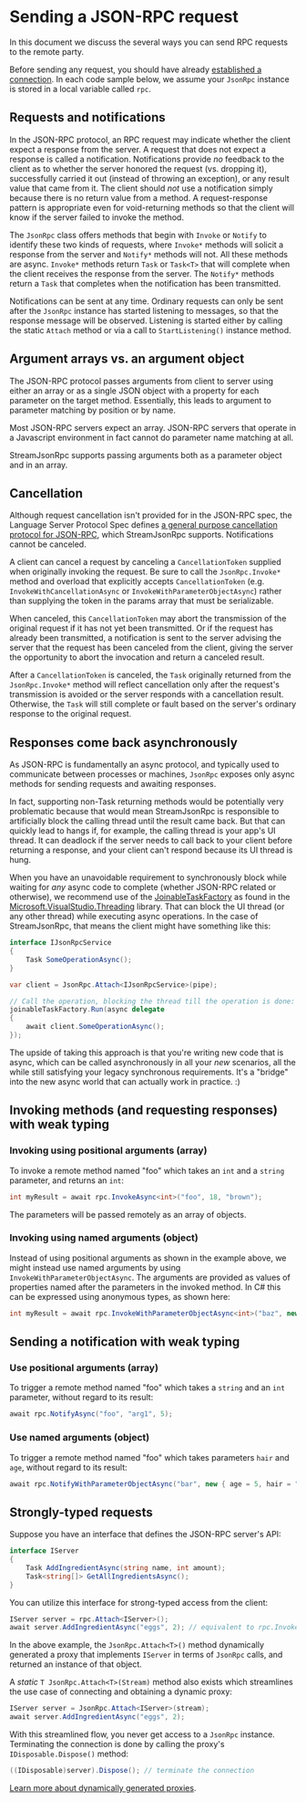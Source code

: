 # Sending a JSON-RPC request

In this document we discuss the several ways you can send RPC requests to the remote party.

Before sending any request, you should have already [established a connection](connecting.md).
In each code sample below, we assume your `JsonRpc` instance is stored in a local variable called `rpc`.

## Requests and notifications

In the JSON-RPC protocol, an RPC request may indicate whether the client expect a response from the server.
A request that does not expect a response is called a notification. Notifications provide _no_ feedback to
the client as to whether the server honored the request (vs. dropping it), successfully carried it out
(instead of throwing an exception), or any result value that came from it. The client should _not_ use a
notification simply because there is no return value from a method. A request-response pattern is appropriate
even for void-returning methods so that the client will know if the server failed to invoke the method.

The `JsonRpc` class offers methods that begin with `Invoke` or `Notify` to identify these two kinds of
requests, where `Invoke*` methods will solicit a response from the server and `Notify*` methods will not.
All these methods are async. `Invoke*` methods return `Task` or `Task<T>` that will complete when the client
receives the response from the server. The `Notify*` methods return a `Task` that completes when the notification has been transmitted.

Notifications can be sent at any time. Ordinary requests can only be sent after the `JsonRpc` instance
has started listening to messages, so that the response message will be observed.
Listening is started either by calling the static `Attach` method or via a call to `StartListening()` instance method.

## Argument arrays vs. an argument object

The JSON-RPC protocol passes arguments from client to server using either an array
or as a single JSON object with a property for each parameter on the target method.
Essentially, this leads to argument to parameter matching by position or by name.

Most JSON-RPC servers expect an array.
JSON-RPC servers that operate in a Javascript environment in fact cannot do parameter name matching at all.

StreamJsonRpc supports passing arguments both as a parameter object and in an array.

## Cancellation

Although request cancellation isn't provided for in the JSON-RPC spec,
the Language Server Protocol Spec defines [a general purpose cancellation protocol for JSON-RPC](https://github.com/Microsoft/language-server-protocol/blob/9ada034c14d63b610772100f07885af89c4e4f1a/versions/protocol-2-x.md#cancelRequest),
which StreamJsonRpc supports. Notifications cannot be canceled.

A client can cancel a request by canceling a `CancellationToken` supplied when originally invoking the request.
Be sure to call the `JsonRpc.Invoke*` method and overload that explicitly accepts `CancellationToken`
(e.g. `InvokeWithCancellationAsync` or `InvokeWithParameterObjectAsync`) rather than supplying the token
in the params array that must be serializable.

When canceled, this `CancellationToken` may abort the transmission of the original request if it has not yet been transmitted. Or if the request has already been transmitted, a notification is sent to the server
advising the server that the request has been canceled from the client, giving the server the opportunity
to abort the invocation and return a canceled result.

After a `CancellationToken` is canceled, the `Task` originally returned from the `JsonRpc.Invoke*` method
will reflect cancellation only after the request's transmission is avoided or the server responds with a
cancellation result. Otherwise, the `Task` will still complete or fault based on the server's ordinary
response to the original request.

## Responses come back asynchronously

As JSON-RPC is fundamentally an async protocol, and typically used to communicate between processes or machines,
`JsonRpc` exposes only async methods for sending requests and awaiting responses.

In fact, supporting non-Task returning methods would be potentially very problematic because that would mean StreamJsonRpc is responsible to artificially block the calling thread until the result came back. But that can quickly lead to hangs if, for example, the calling thread is your app's UI thread. It can deadlock if the server needs to call back to your client before returning a response, and your client can't respond because its UI thread is hung.

When you have an unavoidable requirement to synchronously block while waiting for *any* async code to complete (whether JSON-RPC related or otherwise),
we recommend use of the [JoinableTaskFactory](https://aka.ms/vsthreading) as found in the [Microsoft.VisualStudio.Threading](https://www.nuget.org/packages/Microsoft.VisualStudio.threading) library. That can block the UI thread (or any other thread) while executing async operations. In the case of StreamJsonRpc, that means the client might have something like this:

```cs
interface IJsonRpcService
{
    Task SomeOperationAsync();
}

var client = JsonRpc.Attach<IJsonRpcService>(pipe);

// Call the operation, blocking the thread till the operation is done:
joinableTaskFactory.Run(async delegate
{
    await client.SomeOperationAsync();
});
```

The upside of taking this approach is that you're writing new code that is async, which can be called asynchronously in all your *new* scenarios, all the while still satisfying your legacy synchronous requirements. It's a "bridge" into the new async world that can actually work in practice. :)

## Invoking methods (and requesting responses) with weak typing

### Invoking using positional arguments (array)

To invoke a remote method named "foo" which takes an `int` and a `string` parameter, and returns an `int`:

```cs
int myResult = await rpc.InvokeAsync<int>("foo", 18, "brown");
```

The parameters will be passed remotely as an array of objects.

### Invoking using named arguments (object)

Instead of using positional arguments as shown in the example above, we might instead use named arguments
by using `InvokeWithParameterObjectAsync`.
The arguments are provided as values of properties named after the parameters in the invoked method.
In C# this can be expressed using anonymous types, as shown here:

```cs
int myResult = await rpc.InvokeWithParameterObjectAsync<int>("baz", new { age = 18, hair = "brown" });
```

## Sending a notification with weak typing

### Use positional arguments (array)

To trigger a remote method named "foo" which takes a `string` and an `int` parameter,
without regard to its result:

```cs
await rpc.NotifyAsync("foo", "arg1", 5);
```

### Use named arguments (object)

To trigger a remote method named "foo" which takes parameters `hair` and `age`,
without regard to its result:

```cs
await rpc.NotifyWithParameterObjectAsync("bar", new { age = 5, hair = "brown" });
```

## Strongly-typed requests

Suppose you have an interface that defines the JSON-RPC server's API:

```cs
interface IServer
{
    Task AddIngredientAsync(string name, int amount);
    Task<string[]> GetAllIngredientsAsync();
}
```

You can utilize this interface for strong-typed access from the client:

```cs
IServer server = rpc.Attach<IServer>();
await server.AddIngredientAsync("eggs", 2); // equivalent to rpc.InvokeAsync("AddIngredientAsync", "eggs", 2);
```

In the above example, the `JsonRpc.Attach<T>()` method dynamically generated a proxy that
implements `IServer` in terms of `JsonRpc` calls, and returned an instance of that object.

A *static* `T JsonRpc.Attach<T>(Stream)`  method also exists which streamlines the use case of
connecting and obtaining a dynamic proxy:

```cs
IServer server = JsonRpc.Attach<IServer>(stream);
await server.AddIngredientAsync("eggs", 2);
```

With this streamlined flow, you never get access to a `JsonRpc` instance.
Terminating the connection is done by calling the proxy's `IDisposable.Dispose()` method:

```cs
((IDisposable)server).Dispose(); // terminate the connection
```

[Learn more about dynamically generated proxies](dynamicproxy.md).
